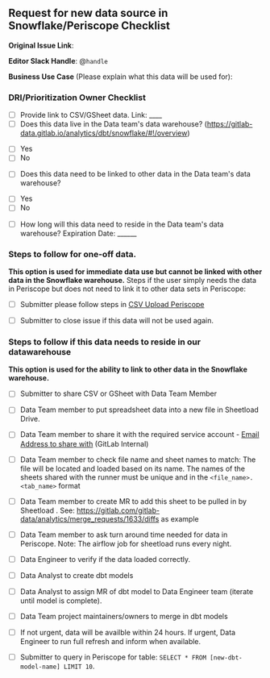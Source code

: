 ## Request for new data source in Snowflake/Periscope Checklist

<!--
Please complete all items. Ask questions in the #data slack channel
--->

**Original Issue Link**:
<!--
If none, please include a description
--->

**Editor Slack Handle**: @`handle`

**Business Use Case** (Please explain what this data will be used for): 


### DRI/Prioritization Owner Checklist
* [ ]  Provide link to CSV/GSheet data. Link: ____
* [ ]  Does this data live in the Data team's data warehouse? (https://gitlab-data.gitlab.io/analytics/dbt/snowflake/#!/overview) 
  - [ ] Yes 
  - [ ] No 
* [ ]  Does this data need to be linked to other data in the Data team's data warehouse?
  - [ ] Yes 
  - [ ] No
* [ ]  How long will this data need to reside in the Data team's data warehouse? Expiration Date: ______ 


### Steps to follow for one-off data. 
**This option is used for immediate data use but cannot be linked with other data in the Snowflake warehouse.**
Steps if the user simply needs the data in Periscope but does not need to link it to other data sets in Periscope: 
* [ ]  Submitter please follow steps in [CSV Upload Periscope](https://doc.periscopedata.com/article/csv-upload)
* [ ]  Submitter to close issue if this data will not be used again. 


### Steps to follow if this data needs to reside in our datawarehouse 
**This option is used for the ability to link to other data in the Snowflake warehouse.**
* [ ]  Submitter to share CSV or GSheet with Data Team Member
* [ ]  Data Team member to put spreadsheet data into a new file in Sheetload Drive.
* [ ]  Data Team member to share it with the required service account - [Email Address to share with](https://docs.google.com/document/d/1m8kky3DPv2yvH63W4NDYFURrhUwRiMKHI-himxn1r7k/edit?usp=sharing) (GitLab Internal)
* [ ]  Data Team member to check file name and sheet names to match: The file will be located and loaded based on its name. The names of the sheets shared with the runner must be unique and in the `<file_name>.<tab_name>` format
* [ ]  Data Team member to create MR to add this sheet to be pulled in by Sheetload . See: https://gitlab.com/gitlab-data/analytics/merge_requests/1633/diffs as example
* [ ]  Data Team member to ask turn around time needed for data in Periscope. Note: The airflow job for sheetload runs  every night. 
* [ ]  Data Engineer to verify if the data loaded correctly. 
* [ ]  Data Analyst to create dbt models 
* [ ]  Data Analyst to assign MR of dbt model to Data Engineer team (iterate until model is complete).
* [ ]  Data Team project maintainers/owners to merge in dbt models 
* [ ]  If not urgent, data will be availble within 24 hours. If urgent, Data Engineer to run full refresh and inform when available.
* [ ]  Submitter to query in Periscope for table: ``` SELECT * FROM [new-dbt-model-name] LIMIT 10 ```. 

